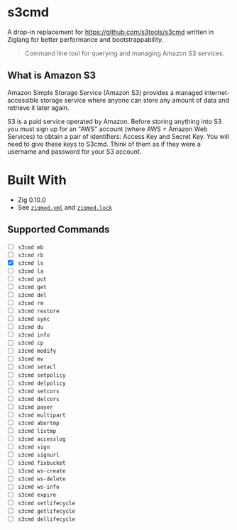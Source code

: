 # s3cmd

A drop-in replacement for https://github.com/s3tools/s3cmd written in Ziglang for better performance and bootstrappability.

> Command line tool for querying and managing Amazon S3 services.

## What is Amazon S3

Amazon Simple Storage Service (Amazon S3) provides a managed internet-accessible storage service where anyone can store any amount of data and retrieve it later again.

S3 is a paid service operated by Amazon. Before storing anything into S3 you must sign up for an "AWS" account (where AWS = Amazon Web Services) to obtain a pair of identifiers: Access Key and Secret Key. You will need to give these keys to S3cmd. Think of them as if they were a username and password for your S3 account.

# Built With

- Zig 0.10.0
- See [`zigmod.yml`](./zigmod.yml) and [`zigmod.lock`](./zigmod.lock)

## Supported Commands

- [ ] `s3cmd mb`
- [ ] `s3cmd rb`
- [x] `s3cmd ls`
- [ ] `s3cmd la`
- [ ] `s3cmd put`
- [ ] `s3cmd get`
- [ ] `s3cmd del`
- [ ] `s3cmd rm`
- [ ] `s3cmd restore`
- [ ] `s3cmd sync`
- [ ] `s3cmd du`
- [ ] `s3cmd info`
- [ ] `s3cmd cp`
- [ ] `s3cmd modify`
- [ ] `s3cmd mv`
- [ ] `s3cmd setacl`
- [ ] `s3cmd setpolicy`
- [ ] `s3cmd delpolicy`
- [ ] `s3cmd setcors`
- [ ] `s3cmd delcors`
- [ ] `s3cmd payer`
- [ ] `s3cmd multipart`
- [ ] `s3cmd abortmp`
- [ ] `s3cmd listmp`
- [ ] `s3cmd accesslog`
- [ ] `s3cmd sign`
- [ ] `s3cmd signurl`
- [ ] `s3cmd fixbucket`
- [ ] `s3cmd ws-create`
- [ ] `s3cmd ws-delete`
- [ ] `s3cmd ws-info`
- [ ] `s3cmd expire`
- [ ] `s3cmd setlifecycle`
- [ ] `s3cmd getlifecycle`
- [ ] `s3cmd dellifecycle`
